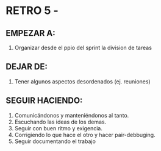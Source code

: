 # RETRO 5 -

## EMPEZAR A:

1. Organizar desde el ppio del sprint la division de tareas

## DEJAR DE:


1. Tener algunos aspectos desordenados (ej. reuniones)

## SEGUIR HACIENDO:

1. Comunicándonos y manteniéndonos al tanto.
2. Escuchando las ideas de los demas.
3. Seguir con buen ritmo y exigencia.
4. Corrigiendo lo que hace el otro y hacer pair-debbuging.
5. Seguir documentando el trabajo
